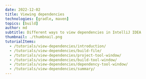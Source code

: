 ```yaml
---
date: 2022-12-02
title: Viewing dependencies
technologies: [gradle, maven]
topics: [build]
author: md
subtitle: Different ways to view dependencies in IntelliJ IDEA
thumbnail: ./thumbnail.png
tutorialItems:
  - /tutorials/view-dependencies/introduction/
  - /tutorials/view-dependencies/build-file/
  - /tutorials/view-dependencies/project-tool-window/
  - /tutorials/view-dependencies/build-tool-window/
  - /tutorials/view-dependencies/dependency-tool-window/
  - /tutorials/view-dependencies/summary/
---
```



